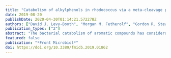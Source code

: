 ```yaml
---
title: "Catabolism of alkylphenols in rhodococcus via a meta-cleavage pathway associated with genomic islands"
date: 2019-08-20
publishDate: 2020-04-30T01:14:21.572278Z
authors: ["David J. Levy-Booth", "Morgan M. Fetherolf", "Gordon R. Stewart", "Jie Liu", "Lindsay D. Eltis", "William W. Mohn"]
publication_types: ["2"]
abstract: "The bacterial catabolism of aromatic compounds has considerable promise to convert lignin depolymerization products to commercial chemicals. Alkylphenols are a key class of depolymerization products whose catabolism is not well-elucidated. We isolated Rhodococcus rhodochrous EP4 on 4-ethylphenol and applied genomic and transcriptomic approaches to elucidate alkylphenol catabolism in EP4 and Rhodococcus jostii RHA1. RNA-Seq and RT-qPCR revealed a pathway encoded by the aphABCDEFGHIQRS genes that degrades 4-ethylphenol via the meta-cleavage of 4-ethylcatechol. This process was initiated by a two-component alkylphenol hydroxylase, encoded by the aphAB genes, which were upregulated ~3,000-fold. Purified AphAB from EP4 had highest specific activity for 4-ethylphenol and 4-propylphenol (~2,000 U/mg) but did not detectably transform phenol. Nevertheless, a ΔaphA mutant in RHA1 grew on 4-ethylphenol by compensatory upregulation of phenol hydroxylase genes (pheA1-3). Deletion of aphC, encoding an extradiol dioxygenase, prevented growth on 4-alkylphenols but not phenol. Disruption of pcaL in the β-ketoadipate pathway prevented growth on phenol but not 4-alkylphenols. Thus, 4-alkylphenols are catabolized exclusively via meta-cleavage in rhodococci while phenol is subject to ortho-cleavage. A putative genomic island encoding aph genes was identified in EP4 and several other rhodococci. Overall, this study identifies a 4-alkylphenol pathway in rhodococci, demonstrates key enzymes involved, and presents evidence that the pathway is encoded in a genomic island. These advances are of particular importance for wide-ranging industrial applications of rhodococci, including upgrading of lignocellulose biomass.[on SciFinder (R)]"
featured: false
publication: "*Front Microbiol*"
doi: https://doi.org/10.3389/fmicb.2019.01862
---
```



